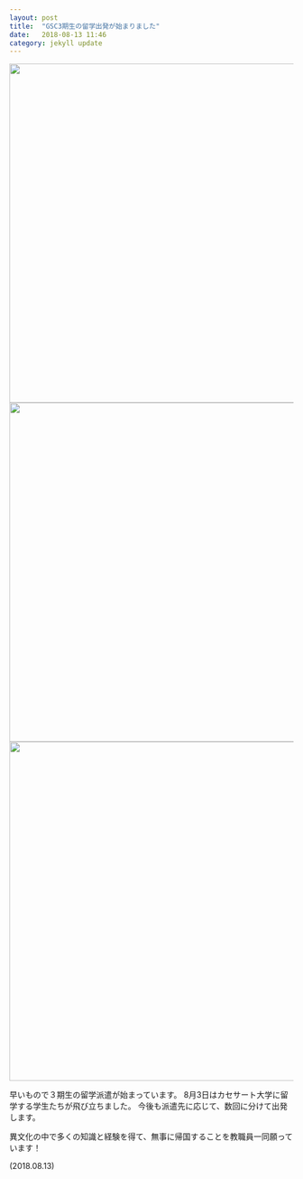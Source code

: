 ```yaml
---
layout: post
title:  "GSC3期生の留学出発が始まりました"
date:   2018-08-13 11:46 
category: jekyll update
---
```

<img src="http://www.gsc.aoyama.ac.jp/assets/images/news/20180813_Mahidol.jpg" width="600">
<img src="http://www.gsc.aoyama.ac.jp/assets/images/news/2018-08-06-thammasart3.jpg" width="600">
<img src="http://www.gsc.aoyama.ac.jp/assets/images/news/P1070260.JPG" width="600">

早いもので３期生の留学派遣が始まっています。
8月3日はカセサート大学に留学する学生たちが飛び立ちました。
今後も派遣先に応じて、数回に分けて出発します。
 
異文化の中で多くの知識と経験を得て、無事に帰国することを教職員一同願っています！

(2018.08.13)

[jekyll-docs]: https://jekyllrb.com/docs/home
[jekyll-gh]:   https://github.com/jekyll/jekyll
[jekyll-talk]: https://talk.jekyllrb.com/
